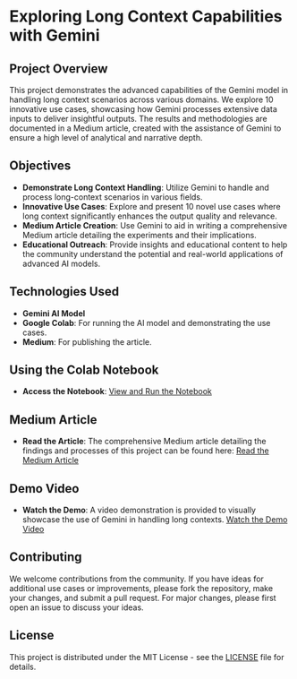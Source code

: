 # Exploring Long Context Capabilities with Gemini

## Project Overview

This project demonstrates the advanced capabilities of the Gemini model in handling long context scenarios across various domains. We explore 10 innovative use cases, showcasing how Gemini processes extensive data inputs to deliver insightful outputs. The results and methodologies are documented in a Medium article, created with the assistance of Gemini to ensure a high level of analytical and narrative depth.

## Objectives

- **Demonstrate Long Context Handling**: Utilize Gemini to handle and process long-context scenarios in various fields.
- **Innovative Use Cases**: Explore and present 10 novel use cases where long context significantly enhances the output quality and relevance.
- **Medium Article Creation**: Use Gemini to aid in writing a comprehensive Medium article detailing the experiments and their implications.
- **Educational Outreach**: Provide insights and educational content to help the community understand the potential and real-world applications of advanced AI models.


## Technologies Used

- **Gemini AI Model**
- **Google Colab**: For running the AI model and demonstrating the use cases.
- **Medium**: For publishing the article.

## Using the Colab Notebook

- **Access the Notebook**: [View and Run the Notebook](https://colab.research.google.com/drive/1LaKRzrWhqt7CUhHqnIUPcPi341EZbwf6?usp=sharing)


## Medium Article

- **Read the Article**: The comprehensive Medium article detailing the findings and processes of this project can be found here:
  [Read the Medium Article](https://medium.com/@mansivekaria09/exploring-the-frontiers-of-ai-10-novel-use-cases-of-long-context-handling-in-gemini-ab2cbaa07422)

## Demo Video

- **Watch the Demo**: A video demonstration is provided to visually showcase the use of Gemini in handling long contexts.
  [Watch the Demo Video](https://youtu.be/qqxvVCwMITo)

## Contributing

We welcome contributions from the community. If you have ideas for additional use cases or improvements, please fork the repository, make your changes, and submit a pull request. For major changes, please first open an issue to discuss your ideas.

## License

This project is distributed under the MIT License - see the [LICENSE](https://github.com/yourusername/yourrepository/LICENSE) file for details.
